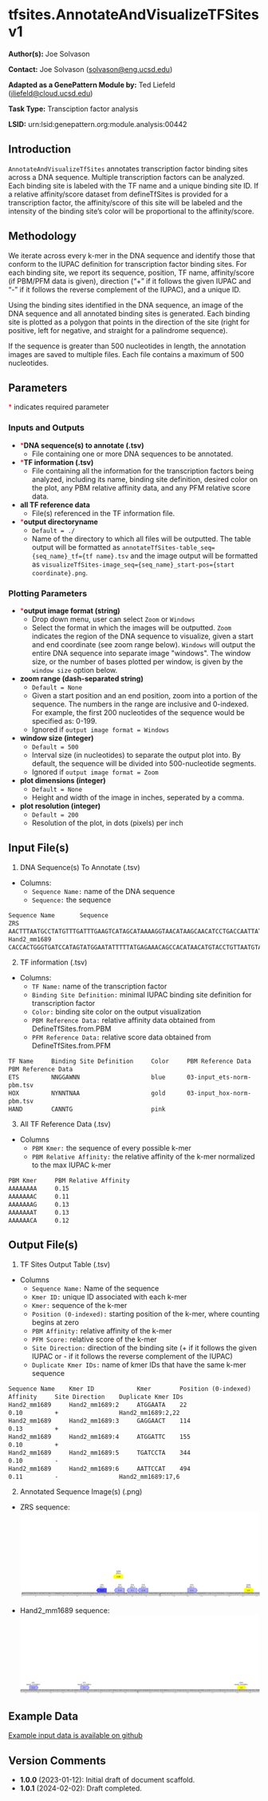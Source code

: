 # tfsites.AnnotateAndVisualizeTFSites v1

**Author(s):** Joe Solvason  

**Contact:** Joe Solvason (solvason@eng.ucsd.edu)

**Adapted as a GenePattern Module by:** Ted Liefeld (jliefeld@cloud.ucsd.edu)

**Task Type:** Transciption factor analysis

**LSID:**  urn:lsid:genepattern.org:module.analysis:00442


## Introduction

`AnnotateAndVisualizeTfSites` annotates transcription factor binding sites across a DNA sequence. Multiple transcription factors can be analyzed. Each binding site is labeled with the TF name and a unique binding site ID. If a relative affinity/score dataset from defineTfSites is provided for a transcription factor, the  affinity/score of this site will be labeled and the intensity of the binding site’s color will be proportional to the  affinity/score.


## Methodology

We iterate across every k-mer in the DNA sequence and identify those that conform to the IUPAC definition for transcription factor binding sites. For each binding site, we report its sequence, position, TF name,  affinity/score (if PBM/PFM data is given), direction (“+” if it follows the given IUPAC and “-” if it follows the reverse complement of the IUPAC), and a unique ID. 

Using the binding sites identified in the DNA sequence, an image of the DNA sequence and all annotated binding sites is generated. Each binding site is plotted as a polygon that points in the direction of the site (right for positive, left for negative, and straight for a palindrome sequence).  

If the sequence is greater than 500 nucleotides in length, the annotation images are saved to multiple files. Each file contains a maximum of 500 nucleotides. 


## Parameters

<span style="color: red;">*</span> indicates required parameter

### Inputs and Outputs

- <span style="color: red;">*</span>**DNA sequence(s) to annotate (.tsv)**
    - File containing one or more DNA sequences to be annotated. 
- <span style="color: red;">*</span>**TF information (.tsv)**
    - File containing all the information for the transcription factors being analyzed, including its name, binding site definition, desired color on the plot, any PBM relative affinity data, and any PFM relative score data.
- **all TF reference data**
    - File(s) referenced in the TF information file.     
- <span style="color: red;">*</span>**output directoryname**
    - `Default = ./`
    - Name of the directory to which all files will be outputted. The table output will be formatted as `annotateTfSites-table_seq={seq_name}_tf={tf name}.tsv` and the image output will be formatted as `visualizeTfSites-image_seq={seq_name}_start-pos={start coordinate}.png`. 

### Plotting Parameters
- <span style="color: red;">*</span>**output image format (string)**
    - Drop down menu, user can select `Zoom` or `Windows`
    - Select the format in which the images will be outputted. `Zoom` indicates the region of the DNA sequence to visualize, given a start and end coordinate (see zoom range below). `Windows` will output the entire DNA sequence into separate image "windows". The window size, or the number of bases plotted per window, is given by the `window size` option below.
- **zoom range (dash-separated string)**
    - `Default = None`
    - Given a start position and an end position, zoom into a portion of the sequence. The numbers in the range are inclusive and 0-indexed. For example, the first 200 nucleotides of the sequence would be specified as: 0-199.
    - Ignored if `output image format = Windows`
- **window size (integer)**
    - `Default = 500`
    - Interval size (in nucleotides) to separate the output plot into. By default, the sequence will be divided into 500-nucleotide segments.
    - Ignored if `output image format = Zoom`
- **plot dimensions (integer)**
    - `Default = None`
    - Height and width of the image in inches, seperated by a comma. 
- **plot resolution (integer)**
    - `Default = 200`
    - Resolution of the plot, in dots (pixels) per inch

## Input File(s)

1.  DNA Sequence(s) To Annotate (.tsv)
- Columns:
    - `Sequence Name:` name of the DNA sequence
    - `Sequence:` the sequence
 
```
Sequence Name	    Sequence
ZRS                 AACTTTAATGCCTATGTTTGATTTGAAGTCATAGCATAAAAGGTAACATAAGCAACATCCTGACCAATTATCCAAACCATCCAGACATCCCTGAATGGC...
Hand2_mm1689        CACCACTGGGTGATCCATAGTATGGAATATTTTTATGAGAAACAGCCACATAACATGTACCTGTTAATGTAGGCTTTGTGTTTATTTGCAATAGCAGAG...
```

2. TF information (.tsv)
- Columns:
    - `TF Name:` name of the transcription factor
    - `Binding Site Definition:` minimal IUPAC binding site definition for transcription factor
    - `Color:` binding site color on the output visualization
    - `PBM Reference Data:` relative affinity data obtained from DefineTfSites.from.PBM
    - `PFM Reference Data:` relative score data obtained from DefineTfSites.from.PFM
 
```
TF Name     Binding Site Definition     Color     PBM Reference Data           PBM Reference Data
ETS         NNGGAWNN                    blue      03-input_ets-norm-pbm.tsv	
HOX         NYNNTNAA                    gold      03-input_hox-norm-pbm.tsv	
HAND        CANNTG                      pink	       
```
    
3. All TF Reference Data (.tsv)
- Columns
  - `PBM Kmer:` the sequence of every possible k-mer
  - `PBM Relative Affinity:` the relative affinity of the k-mer normalized to the max IUPAC k-mer

```
PBM Kmer     PBM Relative Affinity
AAAAAAAA     0.15
AAAAAAAC     0.11
AAAAAAAG     0.13
AAAAAAAT     0.13
AAAAAACA     0.12
```

       
## Output File(s)

1.  TF Sites Output Table (.tsv)
- Columns
    - `Sequence Name:` Name of the sequence
    - `Kmer ID:` unique ID associated with each k-mer
    - `Kmer:` sequence of the k-mer
    - `Position (0-indexed):` starting position of the k-mer, where counting begins at zero
    - `PBM Affinity:` relative affinity of the k-mer
    - `PFM Score:` relative score of the k-mer
    - `Site Direction:` direction of the binding site (+ if it follows the given IUPAC or - if it follows the reverse complement of the IUPAC)
    - `Duplicate Kmer IDs:` name of kmer IDs that have the same k-mer sequence

```
Sequence Name    Kmer ID            Kmer        Position (0-indexed)   Affinity     Site Direction    Duplicate Kmer IDs
Hand2_mm1689     Hand2_mm1689:2     ATGGAATA    22                     0.10         +                 Hand2_mm1689:2,22
Hand2_mm1689     Hand2_mm1689:3     GAGGAACT    114                    0.13         +	
Hand2_mm1689     Hand2_mm1689:4     ATGGATTC    155                    0.10         +	
Hand2_mm1689     Hand2_mm1689:5     TGATCCTA    344                    0.10         -	
Hand2_mm1689     Hand2_mm1689:6     AATTCCAT    494                    0.11         -                 Hand2_mm1689:17,6

```

2.  Annotated Sequence Image(s)  (.png)

- ZRS sequence: 
   <img src="./04-output_vis-sites-zrs-start_pos=0.png"/>

- Hand2_mm1689 sequence:
   <img src="./04-output_vis-sites-hand2-start_pos=0.png"/>
    
  
## Example Data

[Example input data is available on github](https://github.com/genepattern/tfsites.annotateTfSites/data)

    
## Version Comments

- **1.0.0** (2023-01-12): Initial draft of document scaffold.
- **1.0.1** (2024-02-02): Draft completed.
